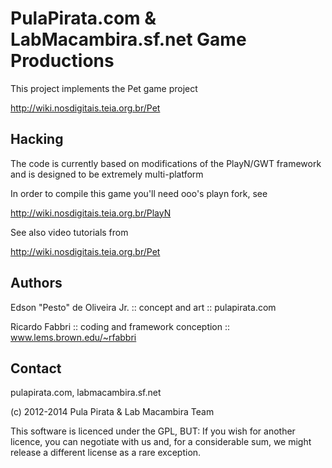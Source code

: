 # PulaPirata.com & LabMacambira.sf.net Game Productions

This project implements the Pet game project

  http://wiki.nosdigitais.teia.org.br/Pet


## Hacking

The code is currently based on modifications of the PlayN/GWT framework and is
designed to be extremely multi-platform

In order to compile this game you'll need ooo's playn fork, see

  http://wiki.nosdigitais.teia.org.br/PlayN

See also video tutorials from 
  
  http://wiki.nosdigitais.teia.org.br/Pet

## Authors

Edson "Pesto" de Oliveira Jr. :: concept and art :: pulapirata.com

Ricardo Fabbri :: coding and framework conception :: www.lems.brown.edu/~rfabbri

## Contact

pulapirata.com, labmacambira.sf.net



(c) 2012-2014 Pula Pirata & Lab Macambira Team  

This software is licenced under the GPL, BUT: If you wish for another licence,
you can negotiate with us and, for a considerable sum, we might release a
different license as a rare exception.
